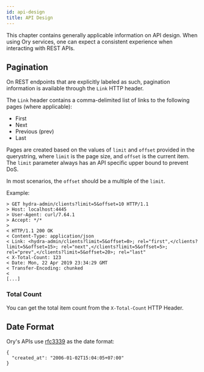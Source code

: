 ```yaml
---
id: api-design
title: API Design
---
```


This chapter contains generally applicable information on API design. When using
Ory services, one can expect a consistent experience when interacting with REST
APIs.

## Pagination

On REST endpoints that are explicitly labeled as such, pagination information is
available through the `Link` HTTP header.

The `Link` header contains a comma-delimited list of links to the following
pages (where applicable):

- First
- Next
- Previous (prev)
- Last

Pages are created based on the values of `limit` and `offset` provided in the
querystring, where `limit` is the page size, and `offset` is the current item.
The `limit` parameter always has an API specific upper bound to prevent DoS.

In most scenarios, the `offset` should be a multiple of the `limit`.

Example:

```
> GET hydra-admin/clients?limit=5&offset=10 HTTP/1.1
> Host: localhost:4445
> User-Agent: curl/7.64.1
> Accept: */*
>
< HTTP/1.1 200 OK
< Content-Type: application/json
< Link: <hydra-admin/clients?limit=5&offset=0>; rel="first",</clients?limit=5&offset=15>; rel="next",</clients?limit=5&offset=5>; rel="prev",</clients?limit=5&offset=20>; rel="last"
< X-Total-Count: 123
< Date: Mon, 22 Apr 2019 23:34:29 GMT
< Transfer-Encoding: chunked
<
[...]
```

### Total Count

You can get the total item count from the `X-Total-Count` HTTP Header.

## Date Format

Ory's APIs use [rfc3339](https://tools.ietf.org/html/rfc3339) as the date
format:

```
{
  "created_at": "2006-01-02T15:04:05+07:00"
}
```
